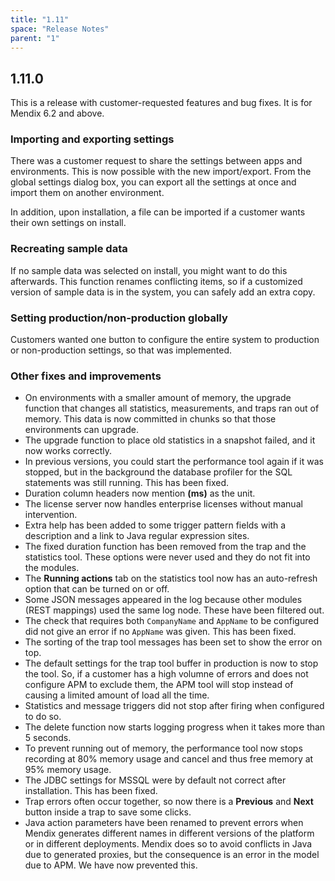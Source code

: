 ```yaml
---
title: "1.11"
space: "Release Notes"
parent: "1"
---
```


## 1.11.0

This is a release with customer-requested features and bug fixes. It is for Mendix 6.2 and above.

### Importing and exporting settings

There was a customer request to share the settings between apps and environments. This is now possible with the new import/export. From the global settings dialog box, you can export all the settings at once and import them on another environment. 

In addition, upon installation, a file can be imported if a customer wants their own settings on install.

### Recreating sample data

If no sample data was selected on install, you might want to do this afterwards. This function renames conflicting items, so if a customized version of sample data is in the system, you can safely add an extra copy.

### Setting production/non-production globally

Customers wanted one button to configure the entire system to production or non-production settings, so that was implemented.

### Other fixes and improvements

* On environments with a smaller amount of memory, the upgrade function that changes all statistics, measurements, and traps ran out of memory. This data is now committed in chunks so that those environments can upgrade.
* The upgrade function to place old statistics in a snapshot failed, and it now works correctly.
* In previous versions, you could start the performance tool again if it was stopped, but in the background the database profiler for the SQL statements was still running. This has been fixed.
* Duration column headers now mention **(ms)** as the unit.
* The license server now handles enterprise licenses without manual intervention.
* Extra help has been added to some trigger pattern fields with a description and a link to Java regular expression sites.
* The fixed duration function has been removed from the trap and the statistics tool. These options were never used and they do not fit into the modules.
* The **Running actions** tab on the statistics tool now has an auto-refresh option that can be turned on or off.
* Some JSON messages appeared in the log because other modules (REST mappings) used the same log node. These have been filtered out.
* The check that requires both `CompanyName` and `AppName` to be configured did not give an error if no `AppName` was given. This has been fixed.
* The sorting of the trap tool messages has been set to show the error on top.
* The default settings for the trap tool buffer in production is now to stop the tool. So, if a customer has a high volumne of errors and does not configure APM to exclude them, the APM tool will stop instead of causing a limited amount of load all the time.
* Statistics and message triggers did not stop after firing when configured to do so.
* The delete function now starts logging progress when it takes more than 5 seconds.
* To prevent running out of memory, the performance tool now stops recording at 80% memory usage and cancel and thus free memory at 95% memory usage.
* The JDBC settings for MSSQL were by default not correct after installation. This has been fixed.
* Trap errors often occur together, so now there is a **Previous** and **Next** button inside a trap to save some clicks.
* Java action parameters have been renamed to prevent errors when Mendix generates different names in different versions of the platform or in different deployments. Mendix does so to avoid conflicts in Java due to generated proxies, but the consequence is an error in the model due to APM. We have now prevented this.

